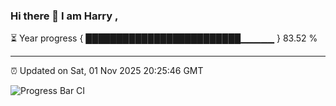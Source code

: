 ### Hi there 👋 I am Harry , 

⏳ Year progress { █████████████████████████▁▁▁▁▁ } 83.52 %

---

⏰ Updated on Sat, 01 Nov 2025 20:25:46 GMT

![Progress Bar CI](https://github.com/duykhang68/duykhang68/workflows/Progress%20Bar%20CI/badge.svg)
